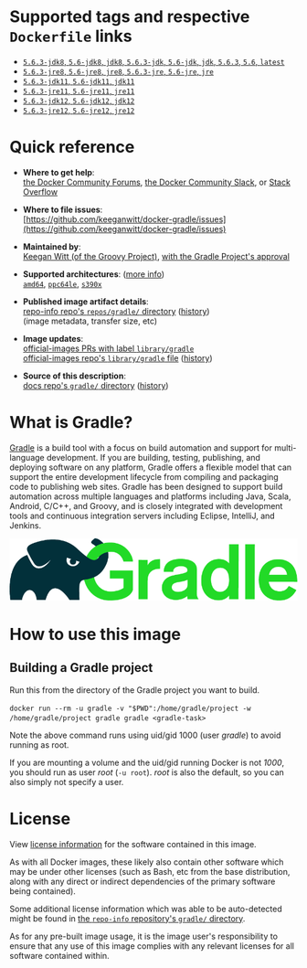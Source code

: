 <!--

********************************************************************************

WARNING:

    DO NOT EDIT "gradle/README.md"

    IT IS AUTO-GENERATED

    (from the other files in "gradle/" combined with a set of templates)

********************************************************************************

-->

# Supported tags and respective `Dockerfile` links

-	[`5.6.3-jdk8`, `5.6-jdk8`, `jdk8`, `5.6.3-jdk`, `5.6-jdk`, `jdk`, `5.6.3`, `5.6`, `latest`](https://github.com/keeganwitt/docker-gradle/blob/b277db699944f9fc912baa2e70ba5a13fe4963d6/jdk8/Dockerfile)
-	[`5.6.3-jre8`, `5.6-jre8`, `jre8`, `5.6.3-jre`, `5.6-jre`, `jre`](https://github.com/keeganwitt/docker-gradle/blob/b277db699944f9fc912baa2e70ba5a13fe4963d6/jre8/Dockerfile)
-	[`5.6.3-jdk11`, `5.6-jdk11`, `jdk11`](https://github.com/keeganwitt/docker-gradle/blob/b277db699944f9fc912baa2e70ba5a13fe4963d6/jdk11/Dockerfile)
-	[`5.6.3-jre11`, `5.6-jre11`, `jre11`](https://github.com/keeganwitt/docker-gradle/blob/b277db699944f9fc912baa2e70ba5a13fe4963d6/jre11/Dockerfile)
-	[`5.6.3-jdk12`, `5.6-jdk12`, `jdk12`](https://github.com/keeganwitt/docker-gradle/blob/b277db699944f9fc912baa2e70ba5a13fe4963d6/jdk12/Dockerfile)
-	[`5.6.3-jre12`, `5.6-jre12`, `jre12`](https://github.com/keeganwitt/docker-gradle/blob/b277db699944f9fc912baa2e70ba5a13fe4963d6/jre12/Dockerfile)

# Quick reference

-	**Where to get help**:  
	[the Docker Community Forums](https://forums.docker.com/), [the Docker Community Slack](https://blog.docker.com/2016/11/introducing-docker-community-directory-docker-community-slack/), or [Stack Overflow](https://stackoverflow.com/search?tab=newest&q=docker)

-	**Where to file issues**:  
	[https://github.com/keeganwitt/docker-gradle/issues](https://github.com/keeganwitt/docker-gradle/issues)

-	**Maintained by**:  
	[Keegan Witt (of the Groovy Project)](https://github.com/keeganwitt/docker-gradle), [with the Gradle Project's approval](https://discuss.gradle.org/t/official-docker-images/21159/8)

-	**Supported architectures**: ([more info](https://github.com/docker-library/official-images#architectures-other-than-amd64))  
	[`amd64`](https://hub.docker.com/r/amd64/gradle/), [`ppc64le`](https://hub.docker.com/r/ppc64le/gradle/), [`s390x`](https://hub.docker.com/r/s390x/gradle/)

-	**Published image artifact details**:  
	[repo-info repo's `repos/gradle/` directory](https://github.com/docker-library/repo-info/blob/master/repos/gradle) ([history](https://github.com/docker-library/repo-info/commits/master/repos/gradle))  
	(image metadata, transfer size, etc)

-	**Image updates**:  
	[official-images PRs with label `library/gradle`](https://github.com/docker-library/official-images/pulls?q=label%3Alibrary%2Fgradle)  
	[official-images repo's `library/gradle` file](https://github.com/docker-library/official-images/blob/master/library/gradle) ([history](https://github.com/docker-library/official-images/commits/master/library/gradle))

-	**Source of this description**:  
	[docs repo's `gradle/` directory](https://github.com/docker-library/docs/tree/master/gradle) ([history](https://github.com/docker-library/docs/commits/master/gradle))

# What is Gradle?

[Gradle](https://gradle.org/) is a build tool with a focus on build automation and support for multi-language development. If you are building, testing, publishing, and deploying software on any platform, Gradle offers a flexible model that can support the entire development lifecycle from compiling and packaging code to publishing web sites. Gradle has been designed to support build automation across multiple languages and platforms including Java, Scala, Android, C/C++, and Groovy, and is closely integrated with development tools and continuous integration servers including Eclipse, IntelliJ, and Jenkins.

![logo](https://raw.githubusercontent.com/docker-library/docs/c3d3ca6beed000f9ba6eabc98f3399158f520256/gradle/logo.png)

# How to use this image

## Building a Gradle project

Run this from the directory of the Gradle project you want to build.

`docker run --rm -u gradle -v "$PWD":/home/gradle/project -w /home/gradle/project gradle gradle <gradle-task>`

Note the above command runs using uid/gid 1000 (user *gradle*) to avoid running as root.

If you are mounting a volume and the uid/gid running Docker is not *1000*, you should run as user *root* (`-u root`). *root* is also the default, so you can also simply not specify a user.

# License

View [license information](https://gradle.org/license/) for the software contained in this image.

As with all Docker images, these likely also contain other software which may be under other licenses (such as Bash, etc from the base distribution, along with any direct or indirect dependencies of the primary software being contained).

Some additional license information which was able to be auto-detected might be found in [the `repo-info` repository's `gradle/` directory](https://github.com/docker-library/repo-info/tree/master/repos/gradle).

As for any pre-built image usage, it is the image user's responsibility to ensure that any use of this image complies with any relevant licenses for all software contained within.
